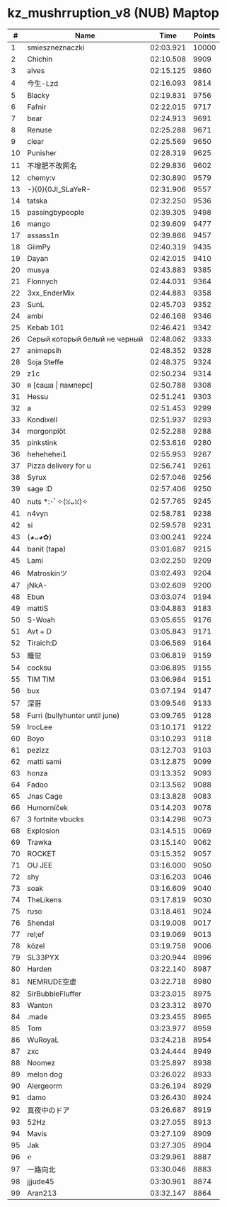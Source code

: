 # kz_mushrruption_v8 (NUB) Maptop

|  # | Name | Time | Points |
|-------------- | -------------- | -------------- | -------------- | 
| 1 | smieszneznaczki | 02:03.921 | 10000 | 
| 2 | Chichin | 02:10.508 | 9909 | 
| 3 | alves | 02:15.125 | 9860 | 
| 4 | 今生-Lzd | 02:16.093 | 9814 | 
| 5 | Blacky | 02:19.831 | 9756 | 
| 6 | Fafnir | 02:22.015 | 9717 | 
| 7 | bear | 02:24.913 | 9691 | 
| 8 | Renuse | 02:25.288 | 9671 | 
| 9 | clear | 02:25.569 | 9650 | 
| 10 | Punisher | 02:28.319 | 9625 | 
| 11 | 不增肥不改网名 | 02:29.836 | 9602 | 
| 12 | chemy:v | 02:30.890 | 9579 | 
| 13 | -}{0}{0JI_SLaYeR- | 02:31.906 | 9557 | 
| 14 | tatska | 02:32.250 | 9536 | 
| 15 | passingbypeople | 02:39.305 | 9498 | 
| 16 | mango | 02:39.609 | 9477 | 
| 17 | assass1n | 02:39.866 | 9457 | 
| 18 | GiimPy | 02:40.319 | 9435 | 
| 19 | Dayan | 02:42.015 | 9410 | 
| 20 | musya | 02:43.883 | 9385 | 
| 21 | Flonnych | 02:44.031 | 9364 | 
| 22 | 3xx_EnderMix | 02:44.883 | 9358 | 
| 23 | SunL | 02:45.703 | 9352 | 
| 24 | ambi | 02:46.168 | 9346 | 
| 25 | Kebab 101 | 02:46.421 | 9342 | 
| 26 | Серый который белый не черный | 02:48.062 | 9333 | 
| 27 | animepsih | 02:48.352 | 9328 | 
| 28 | Soja Steffe | 02:48.375 | 9324 | 
| 29 | z1c | 02:50.234 | 9314 | 
| 30 | я [саша \| памперс] | 02:50.788 | 9308 | 
| 31 | Hessu | 02:51.241 | 9303 | 
| 32 | a | 02:51.453 | 9299 | 
| 33 | Kondixell | 02:51.937 | 9293 | 
| 34 | morgonplöt | 02:52.288 | 9288 | 
| 35 | pinkstink | 02:53.616 | 9280 | 
| 36 | hehehehei1 | 02:55.953 | 9267 | 
| 37 | Pizza delivery for u | 02:56.741 | 9261 | 
| 38 | Syrux | 02:57.046 | 9256 | 
| 39 | sage :D | 02:57.406 | 9250 | 
| 40 | nuts *:･ﾟ✧(ꈍᴗꈍ)✧ | 02:57.765 | 9245 | 
| 41 | n4vyn | 02:58.781 | 9238 | 
| 42 | si | 02:59.578 | 9231 | 
| 43 | (◕ᴗ◕✿) | 03:00.241 | 9224 | 
| 44 | banit (tapa) | 03:01.687 | 9215 | 
| 45 | Lami | 03:02.250 | 9209 | 
| 46 | Matroskinツ | 03:02.493 | 9204 | 
| 47 | jNkA- | 03:02.609 | 9200 | 
| 48 | Ebun | 03:03.074 | 9194 | 
| 49 | mattiS | 03:04.883 | 9183 | 
| 50 | S-Woah | 03:05.655 | 9176 | 
| 51 | Avt = D | 03:05.843 | 9171 | 
| 52 | Tiraich:D | 03:06.569 | 9164 | 
| 53 | 睡觉 | 03:06.819 | 9159 | 
| 54 | cocksu | 03:06.895 | 9155 | 
| 55 | TIM TIM | 03:06.984 | 9151 | 
| 56 | bux | 03:07.194 | 9147 | 
| 57 | 深哥 | 03:09.546 | 9133 | 
| 58 | Furri (bullyhunter until june) | 03:09.765 | 9128 | 
| 59 | IrocLee | 03:10.171 | 9122 | 
| 60 | Boyo | 03:10.293 | 9118 | 
| 61 | pezizz | 03:12.703 | 9103 | 
| 62 | matti sami | 03:12.875 | 9099 | 
| 63 | honza | 03:13.352 | 9093 | 
| 64 | Fadoo | 03:13.562 | 9088 | 
| 65 | Jnas Cage | 03:13.828 | 9083 | 
| 66 | Humorníček | 03:14.203 | 9078 | 
| 67 | 3 fortnite vbucks | 03:14.296 | 9073 | 
| 68 | Explosion | 03:14.515 | 9069 | 
| 69 | Trawka | 03:15.140 | 9062 | 
| 70 | ROCKET | 03:15.352 | 9057 | 
| 71 | OU JEE | 03:16.000 | 9050 | 
| 72 | shy | 03:16.203 | 9046 | 
| 73 | soak | 03:16.609 | 9040 | 
| 74 | TheLikens | 03:17.819 | 9030 | 
| 75 | ruso | 03:18.461 | 9024 | 
| 76 | Shendal | 03:19.008 | 9017 | 
| 77 | rel;ef | 03:19.069 | 9013 | 
| 78 | közel | 03:19.758 | 9006 | 
| 79 | SL33PYX | 03:20.944 | 8996 | 
| 80 | Harden | 03:22.140 | 8987 | 
| 81 | NEMRUDE空虚 | 03:22.718 | 8980 | 
| 82 | SirBubbleFluffer | 03:23.015 | 8975 | 
| 83 | Wanton | 03:23.312 | 8970 | 
| 84 | .made | 03:23.455 | 8965 | 
| 85 | Tom | 03:23.977 | 8959 | 
| 86 | WuRoyaL | 03:24.218 | 8954 | 
| 87 | zxc | 03:24.444 | 8949 | 
| 88 | Noomez | 03:25.897 | 8938 | 
| 89 | melon dog | 03:26.022 | 8933 | 
| 90 | Alergeorm | 03:26.194 | 8929 | 
| 91 | damo | 03:26.430 | 8924 | 
| 92 | 真夜中のドア | 03:26.687 | 8919 | 
| 93 | 52Hz | 03:27.055 | 8913 | 
| 94 | Mavis | 03:27.109 | 8909 | 
| 95 | Jak | 03:27.305 | 8904 | 
| 96 | ℮ | 03:29.961 | 8887 | 
| 97 | 一路向北 | 03:30.046 | 8883 | 
| 98 | jjjude45 | 03:30.961 | 8874 | 
| 99 | Aran213 | 03:32.147 | 8864 | 

